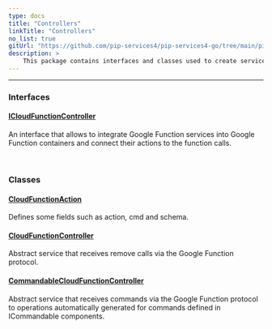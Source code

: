 ```yaml
---
type: docs
title: "Controllers"
linkTitle: "Controllers"
no_list: true
gitUrl: "https://github.com/pip-services4/pip-services4-go/tree/main/pip-services4-gcp-go"
description: >
    This package contains interfaces and classes used to create services that do operations via the Google Function protocol.
---
```

---

<div class="module-body"> 


### Interfaces

#### [ICloudFunctionController](icloud_function_controller)
An interface that allows to integrate Google Function services into Google Function containers and connect their actions to the function calls.

<br>

### Classes

#### [CloudFunctionAction](cloud_function_action)
Defines some fields such as action, cmd and schema.


#### [CloudFunctionController](cloud_function_controller)
Abstract service that receives remove calls via the Google Function protocol.

#### [CommandableCloudFunctionController](commandable_cloud_function_controller)
Abstract service that receives commands via the Google Function protocol to operations automatically generated for commands defined in ICommandable components.


</div>

